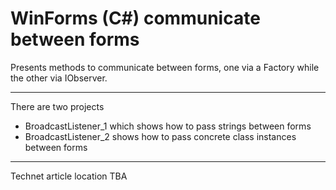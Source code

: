 # WinForms (C#) communicate between forms


Presents methods to communicate between forms, one via a Factory while the other via IObserver.

---
There are two projects
- BroadcastListener_1 which shows how to pass strings between forms
- BroadcastListener_2 shows how to pass concrete class instances between forms

---


Technet article location TBA
